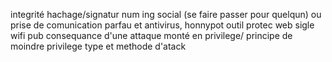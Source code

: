 integrité hachage/signatur num
ing social (se faire passer pour quelqun)
    ou prise de comunication
parfau et antivirus, honnypot
outil protec web
sigle
wifi pub
consequance d'une attaque
monté en privilege/ principe de moindre privilege
type et methode d'atack